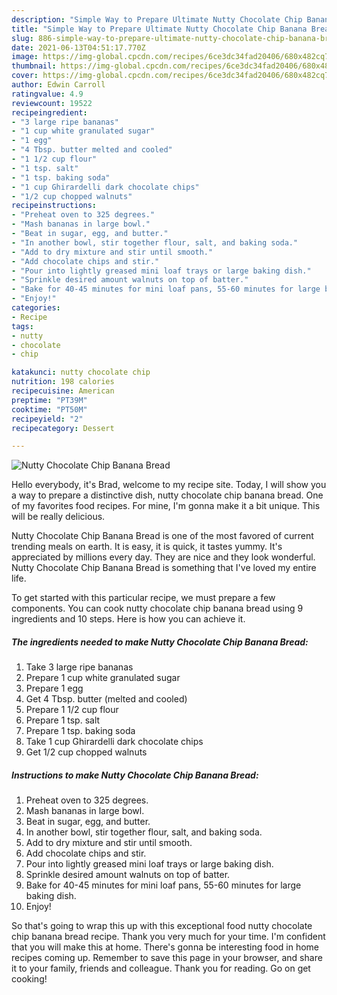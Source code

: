 ```yaml
---
description: "Simple Way to Prepare Ultimate Nutty Chocolate Chip Banana Bread"
title: "Simple Way to Prepare Ultimate Nutty Chocolate Chip Banana Bread"
slug: 886-simple-way-to-prepare-ultimate-nutty-chocolate-chip-banana-bread
date: 2021-06-13T04:51:17.770Z
image: https://img-global.cpcdn.com/recipes/6ce3dc34fad20406/680x482cq70/nutty-chocolate-chip-banana-bread-recipe-main-photo.jpg
thumbnail: https://img-global.cpcdn.com/recipes/6ce3dc34fad20406/680x482cq70/nutty-chocolate-chip-banana-bread-recipe-main-photo.jpg
cover: https://img-global.cpcdn.com/recipes/6ce3dc34fad20406/680x482cq70/nutty-chocolate-chip-banana-bread-recipe-main-photo.jpg
author: Edwin Carroll
ratingvalue: 4.9
reviewcount: 19522
recipeingredient:
- "3 large ripe bananas"
- "1 cup white granulated sugar"
- "1 egg"
- "4 Tbsp. butter melted and cooled"
- "1 1/2 cup flour"
- "1 tsp. salt"
- "1 tsp. baking soda"
- "1 cup Ghirardelli dark chocolate chips"
- "1/2 cup chopped walnuts"
recipeinstructions:
- "Preheat oven to 325 degrees."
- "Mash bananas in large bowl."
- "Beat in sugar, egg, and butter."
- "In another bowl, stir together flour, salt, and baking soda."
- "Add to dry mixture and stir until smooth."
- "Add chocolate chips and stir."
- "Pour into lightly greased mini loaf trays or large baking dish."
- "Sprinkle desired amount walnuts on top of batter."
- "Bake for 40-45 minutes for mini loaf pans, 55-60 minutes for large baking dish."
- "Enjoy!"
categories:
- Recipe
tags:
- nutty
- chocolate
- chip

katakunci: nutty chocolate chip 
nutrition: 198 calories
recipecuisine: American
preptime: "PT39M"
cooktime: "PT50M"
recipeyield: "2"
recipecategory: Dessert

---
```



![Nutty Chocolate Chip Banana Bread](https://img-global.cpcdn.com/recipes/6ce3dc34fad20406/680x482cq70/nutty-chocolate-chip-banana-bread-recipe-main-photo.jpg)

Hello everybody, it's Brad, welcome to my recipe site. Today, I will show you a way to prepare a distinctive dish, nutty chocolate chip banana bread. One of my favorites food recipes. For mine, I'm gonna make it a bit unique. This will be really delicious.

Nutty Chocolate Chip Banana Bread is one of the most favored of current trending meals on earth. It is easy, it is quick, it tastes yummy. It's appreciated by millions every day. They are nice and they look wonderful. Nutty Chocolate Chip Banana Bread is something that I've loved my entire life.




To get started with this particular recipe, we must prepare a few components. You can cook nutty chocolate chip banana bread using 9 ingredients and 10 steps. Here is how you can achieve it.

<!--inarticleads1-->

##### The ingredients needed to make Nutty Chocolate Chip Banana Bread:

1. Take 3 large ripe bananas
1. Prepare 1 cup white granulated sugar
1. Prepare 1 egg
1. Get 4 Tbsp. butter (melted and cooled)
1. Prepare 1 1/2 cup flour
1. Prepare 1 tsp. salt
1. Prepare 1 tsp. baking soda
1. Take 1 cup Ghirardelli dark chocolate chips
1. Get 1/2 cup chopped walnuts




<!--inarticleads2-->

##### Instructions to make Nutty Chocolate Chip Banana Bread:

1. Preheat oven to 325 degrees.
1. Mash bananas in large bowl.
1. Beat in sugar, egg, and butter.
1. In another bowl, stir together flour, salt, and baking soda.
1. Add to dry mixture and stir until smooth.
1. Add chocolate chips and stir.
1. Pour into lightly greased mini loaf trays or large baking dish.
1. Sprinkle desired amount walnuts on top of batter.
1. Bake for 40-45 minutes for mini loaf pans, 55-60 minutes for large baking dish.
1. Enjoy!




So that's going to wrap this up with this exceptional food nutty chocolate chip banana bread recipe. Thank you very much for your time. I'm confident that you will make this at home. There's gonna be interesting food in home recipes coming up. Remember to save this page in your browser, and share it to your family, friends and colleague. Thank you for reading. Go on get cooking!
